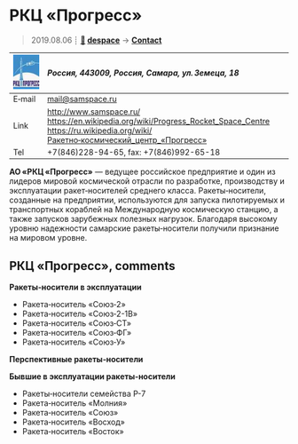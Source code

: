 # РКЦ «Прогресс»
> 2019.08.06 ┊ **[🚀](../index/index.md) [despace](index.md)** → **[Contact](contact.md)**

|[![](f/contact/r/rkc_progress_logo1_thumb.jpg)](f/contact/r/rkc_progress_logo1.png)|*Россия, 443009, Россия, Самара, ул. Земеца, 18*|
|:--|:--|
|E‑mail| <mail@samspace.ru> |
|Link| <http://www.samspace.ru/><br> <https://en.wikipedia.org/wiki/Progress_Rocket_Space_Centre><br> <https://ru.wikipedia.org/wiki/Ракетно‑космический_центр_«Прогресс»> |
|Tel| +7(846)228-94-65, fax: +7(846)992-65-18 |

**АО «РКЦ «Прогресс»** — ведущее российское предприятие и один из лидеров мировой космической отрасли по разработке, производству и эксплуатации ракет‑носителей среднего класса. Ракеты‑носители, созданные на предприятии, используются для запуска пилотируемых и транспортных кораблей на Международную космическую станцию, а также запусков зарубежных полезных нагрузок. Благодаря высокому уровню надежности самарские ракеты‑носители получили признание на мировом уровне.

<p style="page-break-after:always"> </p>

## РКЦ «Прогресс», comments

**Ракеты‑носители в эксплуатации**

   - Ракета‑носитель «Союз‑2»
   - Ракета‑носитель «Союз‑2-1В»
   - Ракета‑носитель «Союз‑СТ»
   - Ракета‑носитель «Союз‑ФГ»
   - Ракета‑носитель «Союз‑У»

**Перспективные ракеты‑носители**

**Бывшие в эксплуатации ракеты‑носители**

   - Ракеты‑носители семейства Р-7
   - Ракета‑носитель «Молния»
   - Ракета‑носитель «Союз»
   - Ракета‑носитель «Восход»
   - Ракета‑носитель «Восток»

